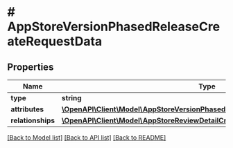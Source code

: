 # # AppStoreVersionPhasedReleaseCreateRequestData

## Properties

Name | Type | Description | Notes
------------ | ------------- | ------------- | -------------
**type** | **string** |  | 
**attributes** | [**\OpenAPI\Client\Model\AppStoreVersionPhasedReleaseCreateRequestDataAttributes**](AppStoreVersionPhasedReleaseCreateRequestDataAttributes.md) |  | [optional] 
**relationships** | [**\OpenAPI\Client\Model\AppStoreReviewDetailCreateRequestDataRelationships**](AppStoreReviewDetailCreateRequestDataRelationships.md) |  | 

[[Back to Model list]](../../README.md#documentation-for-models) [[Back to API list]](../../README.md#documentation-for-api-endpoints) [[Back to README]](../../README.md)


